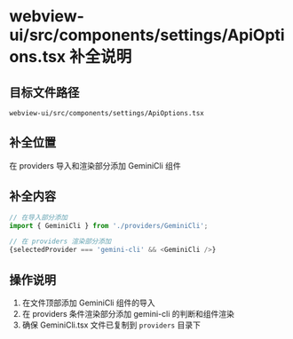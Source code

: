 # webview-ui/src/components/settings/ApiOptions.tsx 补全说明

## 目标文件路径

`webview-ui/src/components/settings/ApiOptions.tsx`

## 补全位置

在 providers 导入和渲染部分添加 GeminiCli 组件

## 补全内容

```typescript
// 在导入部分添加
import { GeminiCli } from './providers/GeminiCli';

// 在 providers 渲染部分添加
{selectedProvider === 'gemini-cli' && <GeminiCli />}
```

## 操作说明

1. 在文件顶部添加 GeminiCli 组件的导入
2. 在 providers 条件渲染部分添加 gemini-cli 的判断和组件渲染
3. 确保 GeminiCli.tsx 文件已复制到 `providers` 目录下